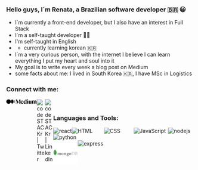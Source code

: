 ### Hello guys, I´m Renata, a Brazilian software developer :brazil: :grinning:

- I´m currently a front-end developer, but I also have an interest in Full Stack
- I´m a self-taught developer :woman_technologist:
- I'm self-taught in English
- - currently learning korean :kr:
- I´m a very curious person, with the internet I believe I can learn everything I put my heart and soul into it
- My goal is to write every week a blog post on Medium
- some facts about me: I lived in South Korea :kr:, I have MSc in Logistics



### Connect with me:

[<img align="left" alt="codeSTACKr.com" width="82px" src="https://github.com/Medium/medium-logos/blob/master/01_Logo/01_Black/SVG/Medium-Logo-Black-RGB.svg" />][medium]
[<img align="left" alt="codeSTACKr | Twitter" width="22px" src="https://cdn.jsdelivr.net/npm/simple-icons@v3/icons/twitter.svg" />][twitter]
[<img align="left" alt="codeSTACKr | LinkedIn" width="22px" src="https://cdn.jsdelivr.net/npm/simple-icons@v3/icons/linkedin.svg" />][linkedin]

<br />



### Languages and Tools:

<img align="left" alt="react" src="https://img.shields.io/badge/react%20-%2320232a.svg?&style=for-the-badge&logo=react&logoColor=%2361DAFB" />
<img align="left" alt="HTML" width="86px" src="https://img.shields.io/badge/-html5-E34F26?&style=for-the-badge&logo=html5&logoColor=white" />
<img align="left" alt="CSS" width="80px" src="https://img.shields.io/badge/-css3-1572B6?&style=for-the-badge&logo=css3&logoColor=white" />
<img align="left" alt="JavaScript" width="92px" src="https://img.shields.io/badge/-javascript-F7DF1E?&style=for-the-badge&logo=javascript&logoColor=black" />
<img align="left" alt="nodejs" src="https://img.shields.io/badge/node.js%20-%2343853D.svg?&style=for-the-badge&logo=node.js&logoColor=white" />
<img align="left" alt="python" src="https://img.shields.io/badge/python-4B8BBE?logo=python&logoColor=white&style=for-the-badge" />

<br/>
<br/>

<img align="left" alt="MongoDB" width="66px" src="https://raw.githubusercontent.com/github/explore/80688e429a7d4ef2fca1e82350fe8e3517d3494d/topics/mongodb/mongodb.png" />
<img align="left" alt="express" src="https://img.shields.io/badge/-Node.js-black?&style=for-the-badge&logo=node.js&logoColor=339933"/>


<br />
<br />


[medium]: https://medium.com/@renatamachado_73871
[twitter]: https://twitter.com/rennatts
[linkedin]: https://www.linkedin.com/in/renata-machado11/
